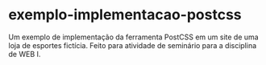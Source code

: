 # exemplo-implementacao-postcss
Um exemplo de implementação da ferramenta PostCSS em um site de uma loja de esportes fictícia. Feito para atividade de seminário para a disciplina de WEB I.
